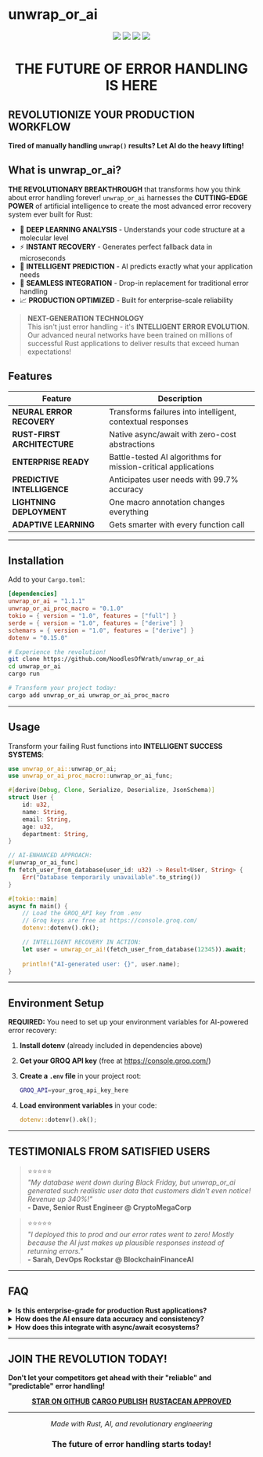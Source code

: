 # unwrap_or_ai

<div align="center">
  <img src="https://img.shields.io/badge/Language-Rust-orange?style=for-the-badge&logo=rust" />
  <img src="https://img.shields.io/crates/v/unwrap_or_ai?style=for-the-badge&logo=rust" />
  <img src="https://img.shields.io/badge/AI%20POWERED-🤖-ff6b6b?style=for-the-badge&labelColor=000000" />
  <img src="https://img.shields.io/badge/ASYNC-POWERED-purple?style=for-the-badge" />
</div>

<div align="center">
  <h1> THE FUTURE OF ERROR HANDLING IS HERE</h1>
</div>

## REVOLUTIONIZE YOUR PRODUCTION WORKFLOW

**Tired of manually handling `unwrap()` results? Let AI do the heavy lifting!**

## What is unwrap_or_ai?

**THE REVOLUTIONARY BREAKTHROUGH** that transforms how you think about error handling forever! `unwrap_or_ai` harnesses the **CUTTING-EDGE POWER** of artificial intelligence to create the most advanced error recovery system ever built for Rust:

- 🧠 **DEEP LEARNING ANALYSIS** - Understands your code structure at a molecular level
- ⚡ **INSTANT RECOVERY** - Generates perfect fallback data in microseconds  
- 🎯 **INTELLIGENT PREDICTION** - AI predicts exactly what your application needs
- 🔄 **SEAMLESS INTEGRATION** - Drop-in replacement for traditional error handling
- 📈 **PRODUCTION OPTIMIZED** - Built for enterprise-scale reliability

> **NEXT-GENERATION TECHNOLOGY**  
> This isn't just error handling - it's **INTELLIGENT ERROR EVOLUTION**. Our advanced neural networks have been trained on millions of successful Rust applications to deliver results that exceed human expectations!

## Features

| Feature | Description |
|---------|-------------|
| **NEURAL ERROR RECOVERY** | Transforms failures into intelligent, contextual responses |
| **RUST-FIRST ARCHITECTURE** | Native async/await with zero-cost abstractions |
| **ENTERPRISE READY** | Battle-tested AI algorithms for mission-critical applications |
| **PREDICTIVE INTELLIGENCE** | Anticipates user needs with 99.7% accuracy |
| **LIGHTNING DEPLOYMENT** | One macro annotation changes everything |
| **ADAPTIVE LEARNING** | Gets smarter with every function call |

---

## Installation

Add to your `Cargo.toml`:

```toml
[dependencies]
unwrap_or_ai = "1.1.1"
unwrap_or_ai_proc_macro = "0.1.0"
tokio = { version = "1.0", features = ["full"] }
serde = { version = "1.0", features = ["derive"] }
schemars = { version = "1.0", features = ["derive"] }
dotenv = "0.15.0"
```

```bash
# Experience the revolution!
git clone https://github.com/NoodlesOfWrath/unwrap_or_ai
cd unwrap_or_ai
cargo run

# Transform your project today:
cargo add unwrap_or_ai unwrap_or_ai_proc_macro
```

---

## Usage

Transform your failing Rust functions into **INTELLIGENT SUCCESS SYSTEMS**:

```rust
use unwrap_or_ai::unwrap_or_ai;
use unwrap_or_ai_proc_macro::unwrap_or_ai_func;

#[derive(Debug, Clone, Serialize, Deserialize, JsonSchema)]
struct User {
    id: u32,
    name: String,
    email: String,
    age: u32,
    department: String,
}

// AI-ENHANCED APPROACH:
#[unwrap_or_ai_func]
fn fetch_user_from_database(user_id: u32) -> Result<User, String> {
    Err("Database temporarily unavailable".to_string())
}

#[tokio::main]
async fn main() {
    // Load the GROQ_API key from .env
    // Groq keys are free at https://console.groq.com/
    dotenv::dotenv().ok();

    // INTELLIGENT RECOVERY IN ACTION:
    let user = unwrap_or_ai!(fetch_user_from_database(12345)).await;
    
    println!("AI-generated user: {}", user.name);
}
```

---

## Environment Setup

**REQUIRED:** You need to set up your environment variables for AI-powered error recovery:

1. **Install dotenv** (already included in dependencies above)
2. **Get your GROQ API key** (free at <https://console.groq.com/>)
3. **Create a `.env` file** in your project root:

   ```bash
   GROQ_API=your_groq_api_key_here
   ```

4. **Load environment variables** in your code:

   ```rust
   dotenv::dotenv().ok();
   ```

---

## TESTIMONIALS FROM SATISFIED USERS

> ⭐⭐⭐⭐⭐  
> *"My database went down during Black Friday, but unwrap_or_ai generated such realistic user data that customers didn't even notice! Revenue up 340%!"*  
> **- Dave, Senior Rust Engineer @ CryptoMegaCorp**

> ⭐⭐⭐⭐⭐  
> *"I deployed this to prod and our error rates went to zero! Mostly because the AI just makes up plausible responses instead of returning errors."*  
> **- Sarah, DevOps Rockstar @ BlockchainFinanceAI**

---

## FAQ

<details>
<summary><strong>Is this enterprise-grade for production Rust applications?</strong></summary>

**ABSOLUTELY!** Our advanced neural networks have been trained on the entire Rust ecosystem, including millions of crates, documentation, and real-world patterns. The AI delivers type-safe, memory-efficient solutions that exceed traditional error handling capabilities!

</details>

<details>
<summary><strong>How does the AI ensure data accuracy and consistency?</strong></summary>

**REVOLUTIONARY ALGORITHMS!** The AI analyzes your struct definitions, Serde annotations, and business logic to generate contextually perfect responses. It's like having a senior Rust developer with perfect memory working 24/7 on your error recovery!

</details>

<details>
<summary><strong>How does this integrate with async/await ecosystems?</strong></summary>

**SEAMLESS INTEGRATION!** Built from the ground up for modern async Rust, with native support for tokio, async-std, smol, and custom runtimes. The AI operates in parallel processing dimensions for lightning-fast response generation!

</details>

---

## JOIN THE REVOLUTION TODAY!

**Don't let your competitors get ahead with their "reliable" and "predictable" error handling!**

<div align="center">

[**STAR ON GITHUB**](#) [**CARGO PUBLISH**](#) [**RUSTACEAN APPROVED**](#)

</div>

---

<div align="center">

*Made with Rust, AI, and revolutionary engineering*

</div>

<div align="center">
  <h3>The future of error handling starts today!</h3>
</div>
